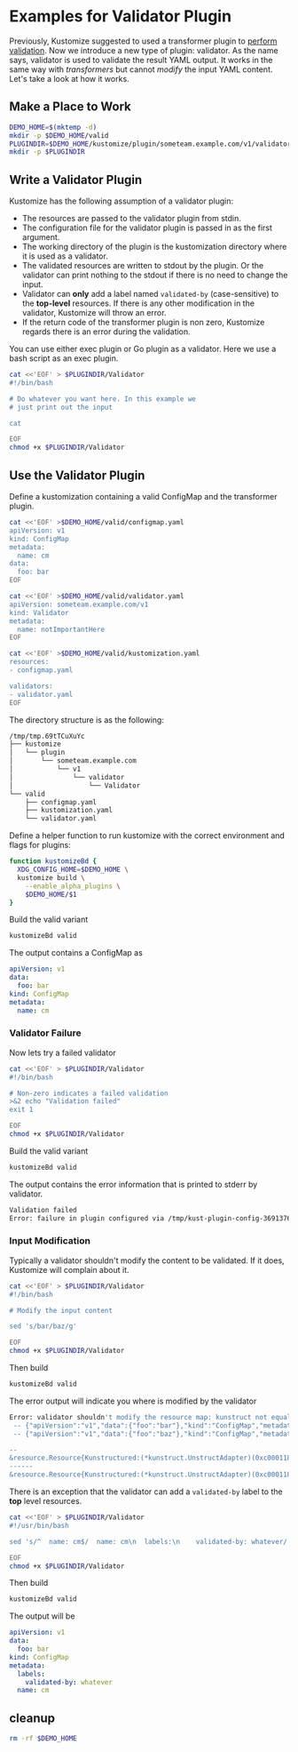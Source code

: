 # Examples for Validator Plugin

Previously, Kustomize suggested to used a transformer plugin to [perform validation](https://github.com/kubernetes-sigs/kustomize/tree/master/examples/validationTransformer). Now we introduce a new type of plugin: validator. As the name says, validator is used to validate the result YAML output. It works in the same way with *transformers* but cannot *modify* the input YAML content. Let's take a look at how it works.

## Make a Place to Work

```sh
DEMO_HOME=$(mktemp -d)
mkdir -p $DEMO_HOME/valid
PLUGINDIR=$DEMO_HOME/kustomize/plugin/someteam.example.com/v1/validator
mkdir -p $PLUGINDIR
```

## Write a Validator Plugin

Kustomize has the following assumption of a validator plugin:

- The resources are passed to the validator plugin from stdin.
- The configuration file for the validator plugin is passed in
  as the first argument.
- The working directory of the plugin is the kustomization
  directory where it is used as a validator.
- The validated resources are written to stdout by the plugin. Or the validator can print nothing to the stdout if there is no need to change the input.
- Validator can **only** add a label named `validated-by` (case-sensitive) to the **top-level** resources. If there is any other modification in the validator, Kustomize will throw an error.
- If the return code of the transformer plugin is non zero,
  Kustomize regards there is an error during the validation.

You can use either exec plugin or Go plugin as a validator. Here we use a bash script as an exec plugin.

```bash
cat <<'EOF' > $PLUGINDIR/Validator
#!/bin/bash

# Do whatever you want here. In this example we
# just print out the input

cat

EOF
chmod +x $PLUGINDIR/Validator
```

## Use the Validator Plugin

Define a kustomization containing a valid ConfigMap
and the transformer plugin.

```bash
cat <<'EOF' >$DEMO_HOME/valid/configmap.yaml
apiVersion: v1
kind: ConfigMap
metadata:
  name: cm
data:
  foo: bar
EOF

cat <<'EOF' >$DEMO_HOME/valid/validator.yaml
apiVersion: someteam.example.com/v1
kind: Validator
metadata:
  name: notImportantHere
EOF

cat <<'EOF' >$DEMO_HOME/valid/kustomization.yaml
resources:
- configmap.yaml

validators:
- validator.yaml
EOF
```

The directory structure is as the following:

```sh
/tmp/tmp.69tTCuXuYc
├── kustomize
│   └── plugin
│       └── someteam.example.com
│           └── v1
│               └── validator
│                   └── Validator
└── valid
    ├── configmap.yaml
    ├── kustomization.yaml
    └── validator.yaml
```

Define a helper function to run kustomize with the
correct environment and flags for plugins:

```bash
function kustomizeBd {
  XDG_CONFIG_HOME=$DEMO_HOME \
  kustomize build \
    --enable_alpha_plugins \
    $DEMO_HOME/$1
}
```

Build the valid variant

```bash
kustomizeBd valid
```

The output contains a ConfigMap as

```yaml
apiVersion: v1
data:
  foo: bar
kind: ConfigMap
metadata:
  name: cm
```

### Validator Failure

Now lets try a failed validator

```bash
cat <<'EOF' > $PLUGINDIR/Validator
#!/bin/bash

# Non-zero indicates a failed validation
>&2 echo "Validation failed"
exit 1

EOF
chmod +x $PLUGINDIR/Validator
```

Build the valid variant

```bash
kustomizeBd valid
```

The output contains the error information that is printed to stderr
by validator.

```sh
Validation failed
Error: failure in plugin configured via /tmp/kust-plugin-config-369137659; exit status 1: exit status 1
```

### Input Modification

Typically a validator shouldn't modify the content to be validated. If it does, Kustomize will complain about it.

```bash
cat <<'EOF' > $PLUGINDIR/Validator
#!/bin/bash

# Modify the input content

sed 's/bar/baz/g'

EOF
chmod +x $PLUGINDIR/Validator
```

Then build

```sh
kustomizeBd valid
```

The error output will indicate you where is modified by the validator

```sh
Error: validator shouldn't modify the resource map: kunstruct not equal:
 -- {"apiVersion":"v1","data":{"foo":"bar"},"kind":"ConfigMap","metadata":{"name":"cm"}}{nsfx:false,beh:unspecified},
 -- {"apiVersion":"v1","data":{"foo":"baz"},"kind":"ConfigMap","metadata":{"name":"cm"}}{nsfx:false,beh:unspecified}

--
&resource.Resource{Kunstructured:(*kunstruct.UnstructAdapter)(0xc000118408), originalName:"cm", originalNs:"", options:(*types.GenArgs)(0xc00059e5e8), refBy:[]resid.ResId(nil), refVarNames:[]string(nil), namePrefixes:[]string{""}, nameSuffixes:[]string{""}}
------
&resource.Resource{Kunstructured:(*kunstruct.UnstructAdapter)(0xc000118510), originalName:"cm", originalNs:"", options:(*types.GenArgs)(0xc00059e5e8), refBy:[]resid.ResId(nil), refVarNames:[]string(nil), namePrefixes:[]string{""}, nameSuffixes:[]string{""}}
```

There is an exception that the validator can add a `validated-by` label to the **top** level resources.

```bash
cat <<'EOF' > $PLUGINDIR/Validator
#!/usr/bin/bash

sed 's/^  name: cm$/  name: cm\n  labels:\n    validated-by: whatever/'

EOF
chmod +x $PLUGINDIR/Validator
```

Then build

```bash
kustomizeBd valid
```

The output will be

```yaml
apiVersion: v1
data:
  foo: bar
kind: ConfigMap
metadata:
  labels:
    validated-by: whatever
  name: cm
```

## cleanup

```bash
rm -rf $DEMO_HOME
```
